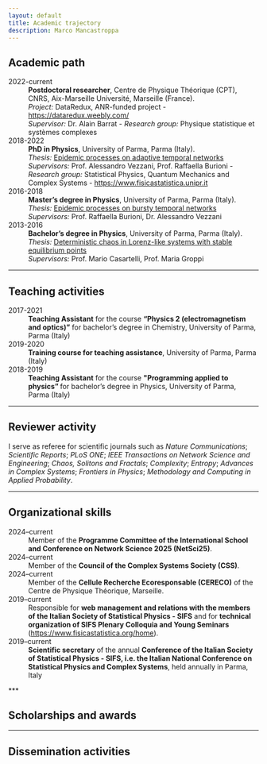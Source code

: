 ```yaml
---
layout: default
title: Academic trajectory
description: Marco Mancastroppa
---
```


## Academic path
<dl>
<dt>2022-current</dt>
  <dd><b>Postdoctoral researcher</b>, Centre de Physique Théorique (CPT), CNRS, Aix-Marseille Université, Marseille (France).<br>
    <i>Project:</i> DataRedux, ANR-funded project - <a href="https://dataredux.weebly.com/">https://dataredux.weebly.com/</a> <br>
    <i>Supervisor:</i> Dr. Alain Barrat - <i>Research group:</i> Physique statistique et systèmes complexes
  </dd>
<dt>2018-2022</dt>
  <dd><b>PhD in Physics</b>, University of Parma, Parma (Italy).<br>
    <i>Thesis:</i> <a href="https://www.repository.unipr.it/bitstream/1889/4819/5/PhD_thesis_MancastroppaMarco_rev.pdf">Epidemic processes on adaptive temporal networks</a> <br>
    <i>Supervisors:</i> Prof. Alessandro Vezzani, Prof. Raffaella Burioni - <i>Research group:</i> Statistical Physics, Quantum Mechanics and Complex Systems - <a href="https://www.fisicastatistica.unipr.it">https://www.fisicastatistica.unipr.it</a>
    </dd>
<dt>2016-2018</dt>
  <dd><b>Master’s degree in Physics</b>, University of Parma, Parma (Italy).<br>
    <i>Thesis:</i> <a href="">Epidemic processes on bursty temporal networks</a> <br>
    <i>Supervisors:</i> Prof. Raffaella Burioni, Dr. Alessandro Vezzani
    </dd>
<dt>2013-2016</dt>
  <dd><b>Bachelor’s degree in Physics</b>, University of Parma, Parma (Italy).<br>
    <i>Thesis:</i>  <a href="">Deterministic chaos in Lorenz-like systems with stable equilibrium points </a><br>
    <i>Supervisors:</i> Prof. Mario Casartelli, Prof. Maria Groppi
  </dd>
</dl>

***

## Teaching activities
<dl>
<dt>2017-2021</dt>
  <dd><b>Teaching Assistant</b> for the course <b>“Physics 2 (electromagnetism and optics)”</b> for bachelor’s degree in Chemistry, University of Parma, Parma (Italy)
  </dd>
<dt>2019-2020</dt>
  <dd><b>Training course for teaching assistance</b>, University of Parma, Parma (Italy)
  </dd>
<dt>2018-2019</dt>
  <dd><b>Teaching Assistant</b> for the course <b>"Programming applied to physics” </b> for bachelor’s degree in Physics, University of Parma, Parma (Italy)
  </dd>
</dl>

***

## Reviewer activity
I serve as referee for scientific journals such as <i>Nature Communications</i>; <i>Scientific Reports</i>; <i>PLoS ONE</i>; <i>IEEE Transactions on Network Science and Engineering</i>; <i>Chaos, Solitons and Fractals</i>; <i>Complexity</i>; <i>Entropy</i>; <i>Advances in Complex Systems</i>; <i>Frontiers in Physics</i>; <i>Methodology and Computing in Applied Probability</i>.

***

## Organizational skills
<dl>
<dt>2024–current</dt>
  <dd>Member of the <b>Programme Committee of the International School and Conference on Network Science 2025 (NetSci25)</b>.
  </dd>
<dt>2024–current</dt>
  <dd>Member of the <b>Council of the Complex Systems Society (CSS)</b>.
  </dd>
<dt>2024–current</dt>
  <dd>Member of the <b>Cellule Recherche Ecoresponsable (CERECO)</b> of the Centre de
Physique Théorique, Marseille.
  </dd>
<dt>2019–current</dt>
  <dd>Responsible for <b>web management and relations with the members of the Italian Society of Statistical Physics - SIFS</b> and for <b>technical organization of SIFS Plenary Colloquia and Young Seminars</b> (<a href="https://www.fisicastatistica.org/home">https://www.fisicastatistica.org/home</a>).
  </dd>
<dt>2019–current</dt>
  <dd><b>Scientific secretary</b> of the annual <b>Conference of the Italian Society of Statistical Physics - SIFS, i.e. the Italian National Conference on Statistical Physics and Complex Systems</b>, held annually in Parma, Italy
  </dd>
</dl>
***

## Scholarships and awards

***

## Dissemination activities

